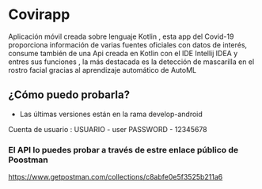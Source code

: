 # Covirapp

Aplicación móvil creada sobre lenguaje Kotlin , esta app del Covid-19 proporciona información de varias fuentes oficiales con datos de interés, consume también de una Api creada en Kotlin con el IDE Intellij IDEA y entres sus funciones , la más destacada es la detección de mascarilla en el rostro facial gracias al aprendizaje automático de AutoML

## ¿Cómo puedo probarla?

* Las últimas versiones están en la rama develop-android

Cuenta de usuario : USUARIO - user PASSWORD - 12345678

### El API lo puedes probar a través de estre enlace público de Poostman

https://www.getpostman.com/collections/c8abfe0e5f3525b211a6
